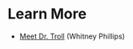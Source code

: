 # Learn More

- [Meet Dr. Troll](https://www.fastcompany.com/1838743/meet-dr-troll) (Whitney Phillips) 